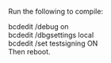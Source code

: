 Run the following to compile: 

bcdedit /debug on  
bcdedit /dbgsettings local  
bcdedit /set testsigning ON  
Then reboot.  
